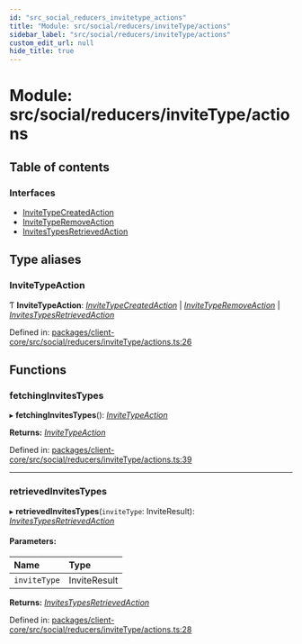 ```yaml
---
id: "src_social_reducers_invitetype_actions"
title: "Module: src/social/reducers/inviteType/actions"
sidebar_label: "src/social/reducers/inviteType/actions"
custom_edit_url: null
hide_title: true
---
```


# Module: src/social/reducers/inviteType/actions

## Table of contents

### Interfaces

- [InviteTypeCreatedAction](../interfaces/src_social_reducers_invitetype_actions.invitetypecreatedaction.md)
- [InviteTypeRemoveAction](../interfaces/src_social_reducers_invitetype_actions.invitetyperemoveaction.md)
- [InvitesTypesRetrievedAction](../interfaces/src_social_reducers_invitetype_actions.invitestypesretrievedaction.md)

## Type aliases

### InviteTypeAction

Ƭ **InviteTypeAction**: [*InviteTypeCreatedAction*](../interfaces/src_social_reducers_invitetype_actions.invitetypecreatedaction.md) \| [*InviteTypeRemoveAction*](../interfaces/src_social_reducers_invitetype_actions.invitetyperemoveaction.md) \| [*InvitesTypesRetrievedAction*](../interfaces/src_social_reducers_invitetype_actions.invitestypesretrievedaction.md)

Defined in: [packages/client-core/src/social/reducers/inviteType/actions.ts:26](https://github.com/xr3ngine/xr3ngine/blob/77d12cea0/packages/client-core/src/social/reducers/inviteType/actions.ts#L26)

## Functions

### fetchingInvitesTypes

▸ **fetchingInvitesTypes**(): [*InviteTypeAction*](src_social_reducers_invitetype_actions.md#invitetypeaction)

**Returns:** [*InviteTypeAction*](src_social_reducers_invitetype_actions.md#invitetypeaction)

Defined in: [packages/client-core/src/social/reducers/inviteType/actions.ts:39](https://github.com/xr3ngine/xr3ngine/blob/77d12cea0/packages/client-core/src/social/reducers/inviteType/actions.ts#L39)

___

### retrievedInvitesTypes

▸ **retrievedInvitesTypes**(`inviteType`: InviteResult): [*InvitesTypesRetrievedAction*](../interfaces/src_social_reducers_invitetype_actions.invitestypesretrievedaction.md)

#### Parameters:

Name | Type |
:------ | :------ |
`inviteType` | InviteResult |

**Returns:** [*InvitesTypesRetrievedAction*](../interfaces/src_social_reducers_invitetype_actions.invitestypesretrievedaction.md)

Defined in: [packages/client-core/src/social/reducers/inviteType/actions.ts:28](https://github.com/xr3ngine/xr3ngine/blob/77d12cea0/packages/client-core/src/social/reducers/inviteType/actions.ts#L28)
